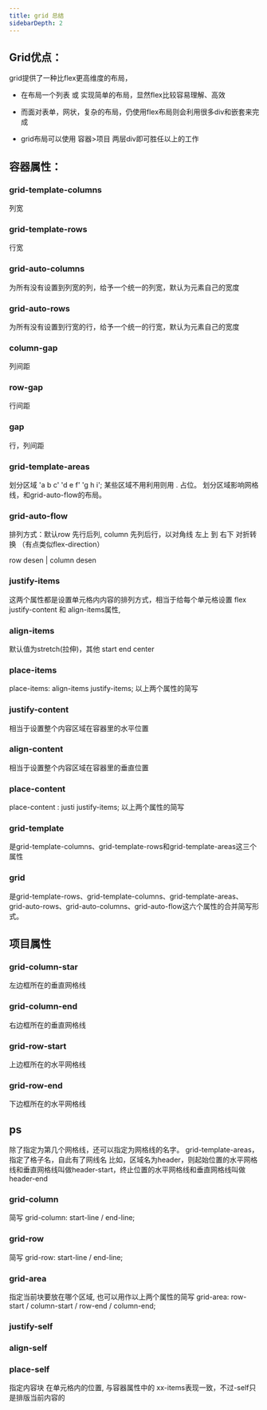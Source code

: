 ```yaml
---
title: grid 总结
sidebarDepth: 2
---
```


## Grid优点：
grid提供了一种比flex更高维度的布局，

* 在布局一个列表 或 实现简单的布局，显然flex比较容易理解、高效

* 而面对表单，网状，复杂的布局，仍使用flex布局则会利用很多div和嵌套来完成

* grid布局可以使用 容器>项目 两层div即可胜任以上的工作

## 容器属性：

### grid-template-columns
列宽
### grid-template-rows
行宽

### grid-auto-columns
为所有没有设置到列宽的列，给予一个统一的列宽，默认为元素自己的宽度

### grid-auto-rows 
为所有没有设置到行宽的行，给予一个统一的行宽，默认为元素自己的宽度

### column-gap
列间距

### row-gap  
行间距

### gap 

行，列间距

### grid-template-areas
划分区域 'a b c' 'd e f' 'g h i'; 某些区域不用利用则用 . 占位。
划分区域影响网格线，和grid-auto-flow的布局。

### grid-auto-flow  
排列方式：默认row 先行后列, column 先列后行，以对角线 左上 到 右下 对折转换 （有点类似flex-direction）

row desen | column desen

### justify-items
这两个属性都是设置单元格内内容的排列方式，相当于给每个单元格设置 flex justify-content 和 align-items属性,

### align-items 
默认值为stretch(拉伸)，其他 start end center

### place-items
place-items: align-items justify-items; 以上两个属性的简写

### justify-content
相当于设置整个内容区域在容器里的水平位置

### align-content
相当于设置整个内容区域在容器里的垂直位置

### place-content
place-content : justi justify-items; 以上两个属性的简写

### grid-template
是grid-template-columns、grid-template-rows和grid-template-areas这三个属性

### grid
是grid-template-rows、grid-template-columns、grid-template-areas、 grid-auto-rows、grid-auto-columns、grid-auto-flow这六个属性的合并简写形式。

## 项目属性

### grid-column-star
左边框所在的垂直网格线

### grid-column-end
右边框所在的垂直网格线

### grid-row-start
上边框所在的水平网格线

### grid-row-end 
下边框所在的水平网格线

## ps

 除了指定为第几个网格线，还可以指定为网格线的名字。
                                                 grid-template-areas，指定了格子名，自此有了网线名
                                                  比如，区域名为header，则起始位置的水平网格线和垂直网格线叫做header-start，终止位置的水平网格线和垂直网格线叫做header-end

### grid-column
简写 grid-column: start-line / end-line;

### grid-row
简写 grid-row: start-line / end-line;

### grid-area
指定当前块要放在哪个区域, 也可以用作以上两个属性的简写
grid-area: row-start / column-start / row-end / column-end;

### justify-self
### align-self
### place-self

指定内容块 在单元格内的位置, 与容器属性中的 xx-items表现一致，不过-self只是排版当前内容的

